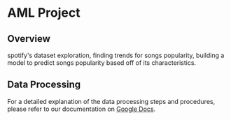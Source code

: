 # AML Project

## Overview

spotify's dataset exploration, finding trends for songs popularity, building a model to predict songs popularity based off of its characteristics. 

## Data Processing

For a detailed explanation of the data processing steps and procedures, please refer to our documentation on [Google Docs](https://docs.google.com/document/d/1bCBYLOsEd5QgOVTMdqWv1myQC5ux1-aORcbI_14PdKM/edit?usp=sharing).

